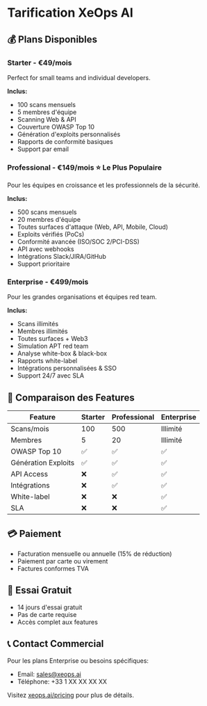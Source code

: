 # Tarification XeOps AI

## 💰 Plans Disponibles

### Starter - €49/mois
Perfect for small teams and individual developers.

**Inclus:**
- 100 scans mensuels
- 5 membres d'équipe
- Scanning Web & API
- Couverture OWASP Top 10
- Génération d'exploits personnalisés
- Rapports de conformité basiques
- Support par email

### Professional - €149/mois ⭐ Le Plus Populaire
Pour les équipes en croissance et les professionnels de la sécurité.

**Inclus:**
- 500 scans mensuels
- 20 membres d'équipe
- Toutes surfaces d'attaque (Web, API, Mobile, Cloud)
- Exploits vérifiés (PoCs)
- Conformité avancée (ISO/SOC 2/PCI-DSS)
- API avec webhooks
- Intégrations Slack/JIRA/GitHub
- Support prioritaire

### Enterprise - €499/mois
Pour les grandes organisations et équipes red team.

**Inclus:**
- Scans illimités
- Membres illimités
- Toutes surfaces + Web3
- Simulation APT red team
- Analyse white-box & black-box
- Rapports white-label
- Intégrations personnalisées & SSO
- Support 24/7 avec SLA

## 🎯 Comparaison des Features

| Feature | Starter | Professional | Enterprise |
|---------|---------|--------------|------------|
| Scans/mois | 100 | 500 | Illimité |
| Membres | 5 | 20 | Illimité |
| OWASP Top 10 | ✅ | ✅ | ✅ |
| Génération Exploits | ✅ | ✅ | ✅ |
| API Access | ❌ | ✅ | ✅ |
| Intégrations | ❌ | ✅ | ✅ |
| White-label | ❌ | ❌ | ✅ |
| SLA | ❌ | ❌ | ✅ |

## 💳 Paiement

- Facturation mensuelle ou annuelle (15% de réduction)
- Paiement par carte ou virement
- Factures conformes TVA

## 🔄 Essai Gratuit

- 14 jours d'essai gratuit
- Pas de carte requise
- Accès complet aux features

## 📞 Contact Commercial

Pour les plans Enterprise ou besoins spécifiques:
- Email: sales@xeops.ai
- Téléphone: +33 1 XX XX XX XX

Visitez [xeops.ai/pricing](https://xeops.ai/pricing) pour plus de détails.
